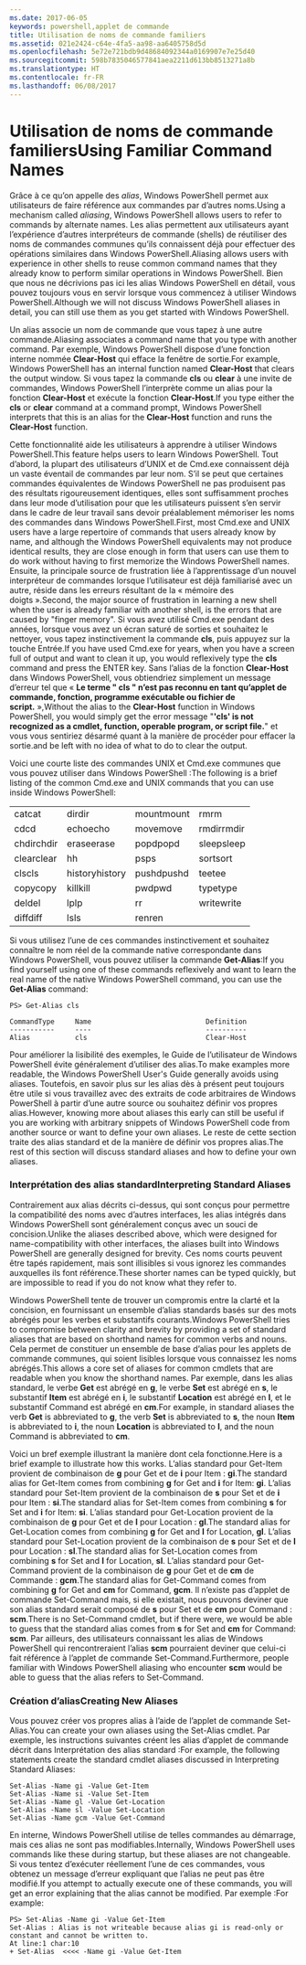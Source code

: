 ```yaml
---
ms.date: 2017-06-05
keywords: powershell,applet de commande
title: Utilisation de noms de commande familiers
ms.assetid: 021e2424-c64e-4fa5-aa98-aa6405758d5d
ms.openlocfilehash: 5e72e721bdb9d48684092344a0169907e7e25d40
ms.sourcegitcommit: 598b7835046577841aea2211d613bb8513271a8b
ms.translationtype: HT
ms.contentlocale: fr-FR
ms.lasthandoff: 06/08/2017
---
```

# <a name="using-familiar-command-names"></a><span data-ttu-id="5cf38-103">Utilisation de noms de commande familiers</span><span class="sxs-lookup"><span data-stu-id="5cf38-103">Using Familiar Command Names</span></span>
<span data-ttu-id="5cf38-104">Grâce à ce qu’on appelle des *alias*, Windows PowerShell permet aux utilisateurs de faire référence aux commandes par d’autres noms.</span><span class="sxs-lookup"><span data-stu-id="5cf38-104">Using a mechanism called *aliasing*, Windows PowerShell allows users to refer to commands by alternate names.</span></span> <span data-ttu-id="5cf38-105">Les alias permettent aux utilisateurs ayant l’expérience d’autres interpréteurs de commande (shells) de réutiliser des noms de commandes communes qu’ils connaissent déjà pour effectuer des opérations similaires dans Windows PowerShell.</span><span class="sxs-lookup"><span data-stu-id="5cf38-105">Aliasing allows users with experience in other shells to reuse common command names that they already know to perform similar operations in Windows PowerShell.</span></span> <span data-ttu-id="5cf38-106">Bien que nous ne décrivions pas ici les alias Windows PowerShell en détail, vous pouvez toujours vous en servir lorsque vous commencez à utiliser Windows PowerShell.</span><span class="sxs-lookup"><span data-stu-id="5cf38-106">Although we will not discuss Windows PowerShell aliases in detail, you can still use them as you get started with Windows PowerShell.</span></span>

<span data-ttu-id="5cf38-107">Un alias associe un nom de commande que vous tapez à une autre commande.</span><span class="sxs-lookup"><span data-stu-id="5cf38-107">Aliasing associates a command name that you type with another command.</span></span> <span data-ttu-id="5cf38-108">Par exemple, Windows PowerShell dispose d’une fonction interne nommée **Clear-Host** qui efface la fenêtre de sortie.</span><span class="sxs-lookup"><span data-stu-id="5cf38-108">For example, Windows PowerShell has an internal function named **Clear-Host** that clears the output window.</span></span> <span data-ttu-id="5cf38-109">Si vous tapez la commande **cls** ou **clear** à une invite de commandes, Windows PowerShell l’interprète comme un alias pour la fonction **Clear-Host** et exécute la fonction **Clear-Host**.</span><span class="sxs-lookup"><span data-stu-id="5cf38-109">If you type either the **cls** or **clear** command at a command prompt, Windows PowerShell interprets that this is an alias for the **Clear-Host** function and runs the **Clear-Host** function.</span></span>

<span data-ttu-id="5cf38-110">Cette fonctionnalité aide les utilisateurs à apprendre à utiliser Windows PowerShell.</span><span class="sxs-lookup"><span data-stu-id="5cf38-110">This feature helps users to learn Windows PowerShell.</span></span> <span data-ttu-id="5cf38-111">Tout d’abord, la plupart des utilisateurs d’UNIX et de Cmd.exe connaissent déjà un vaste éventail de commandes par leur nom. S’il se peut que certaines commandes équivalentes de Windows PowerShell ne pas produisent pas des résultats rigoureusement identiques, elles sont suffisamment proches dans leur mode d’utilisation pour que les utilisateurs puissent s’en servir dans le cadre de leur travail sans devoir préalablement mémoriser les noms des commandes dans Windows PowerShell.</span><span class="sxs-lookup"><span data-stu-id="5cf38-111">First, most Cmd.exe and UNIX users have a large repertoire of commands that users already know by name, and although the Windows PowerShell equivalents may not produce identical results, they are close enough in form that users can use them to do work without having to first memorize the Windows PowerShell names.</span></span> <span data-ttu-id="5cf38-112">Ensuite, la principale source de frustration liée à l’apprentissage d’un nouvel interpréteur de commandes lorsque l’utilisateur est déjà familiarisé avec un autre, réside dans les erreurs résultant de la « mémoire des doigts ».</span><span class="sxs-lookup"><span data-stu-id="5cf38-112">Second, the major source of frustration in learning a new shell when the user is already familiar with another shell, is the errors that are caused by "finger memory".</span></span> <span data-ttu-id="5cf38-113">Si vous avez utilisé Cmd.exe pendant des années, lorsque vous avez un écran saturé de sorties et souhaitez le nettoyer, vous tapez instinctivement la commande **cls**, puis appuyez sur la touche Entrée.</span><span class="sxs-lookup"><span data-stu-id="5cf38-113">If you have used Cmd.exe for years, when you have a screen full of output and want to clean it up, you would reflexively type the **cls** command and press the ENTER key.</span></span> <span data-ttu-id="5cf38-114">Sans l’alias de la fonction **Clear-Host** dans Windows PowerShell, vous obtiendriez simplement un message d’erreur tel que « **Le terme " cls " n’est pas reconnu en tant qu’applet de commande, fonction, programme exécutable ou fichier de script.** »,</span><span class="sxs-lookup"><span data-stu-id="5cf38-114">Without the alias to the **Clear-Host** function in Windows PowerShell, you would simply get the error message "**'cls' is not recognized as a cmdlet, function, operable program, or script file.**"</span></span> <span data-ttu-id="5cf38-115">et vous vous sentiriez désarmé quant à la manière de procéder pour effacer la sortie.</span><span class="sxs-lookup"><span data-stu-id="5cf38-115">and be left with no idea of what to do to clear the output.</span></span>

<span data-ttu-id="5cf38-116">Voici une courte liste des commandes UNIX et Cmd.exe communes que vous pouvez utiliser dans Windows PowerShell :</span><span class="sxs-lookup"><span data-stu-id="5cf38-116">The following is a brief listing of the common Cmd.exe and UNIX commands that you can use inside Windows PowerShell:</span></span>

|||||
|-|-|-|-|
|<span data-ttu-id="5cf38-117">cat</span><span class="sxs-lookup"><span data-stu-id="5cf38-117">cat</span></span>|<span data-ttu-id="5cf38-118">dir</span><span class="sxs-lookup"><span data-stu-id="5cf38-118">dir</span></span>|<span data-ttu-id="5cf38-119">mount</span><span class="sxs-lookup"><span data-stu-id="5cf38-119">mount</span></span>|<span data-ttu-id="5cf38-120">rm</span><span class="sxs-lookup"><span data-stu-id="5cf38-120">rm</span></span>|
|<span data-ttu-id="5cf38-121">cd</span><span class="sxs-lookup"><span data-stu-id="5cf38-121">cd</span></span>|<span data-ttu-id="5cf38-122">echo</span><span class="sxs-lookup"><span data-stu-id="5cf38-122">echo</span></span>|<span data-ttu-id="5cf38-123">move</span><span class="sxs-lookup"><span data-stu-id="5cf38-123">move</span></span>|<span data-ttu-id="5cf38-124">rmdir</span><span class="sxs-lookup"><span data-stu-id="5cf38-124">rmdir</span></span>|
|<span data-ttu-id="5cf38-125">chdir</span><span class="sxs-lookup"><span data-stu-id="5cf38-125">chdir</span></span>|<span data-ttu-id="5cf38-126">erase</span><span class="sxs-lookup"><span data-stu-id="5cf38-126">erase</span></span>|<span data-ttu-id="5cf38-127">popd</span><span class="sxs-lookup"><span data-stu-id="5cf38-127">popd</span></span>|<span data-ttu-id="5cf38-128">sleep</span><span class="sxs-lookup"><span data-stu-id="5cf38-128">sleep</span></span>|
|<span data-ttu-id="5cf38-129">clear</span><span class="sxs-lookup"><span data-stu-id="5cf38-129">clear</span></span>|<span data-ttu-id="5cf38-130">h</span><span class="sxs-lookup"><span data-stu-id="5cf38-130">h</span></span>|<span data-ttu-id="5cf38-131">ps</span><span class="sxs-lookup"><span data-stu-id="5cf38-131">ps</span></span>|<span data-ttu-id="5cf38-132">sort</span><span class="sxs-lookup"><span data-stu-id="5cf38-132">sort</span></span>|
|<span data-ttu-id="5cf38-133">cls</span><span class="sxs-lookup"><span data-stu-id="5cf38-133">cls</span></span>|<span data-ttu-id="5cf38-134">history</span><span class="sxs-lookup"><span data-stu-id="5cf38-134">history</span></span>|<span data-ttu-id="5cf38-135">pushd</span><span class="sxs-lookup"><span data-stu-id="5cf38-135">pushd</span></span>|<span data-ttu-id="5cf38-136">tee</span><span class="sxs-lookup"><span data-stu-id="5cf38-136">tee</span></span>|
|<span data-ttu-id="5cf38-137">copy</span><span class="sxs-lookup"><span data-stu-id="5cf38-137">copy</span></span>|<span data-ttu-id="5cf38-138">kill</span><span class="sxs-lookup"><span data-stu-id="5cf38-138">kill</span></span>|<span data-ttu-id="5cf38-139">pwd</span><span class="sxs-lookup"><span data-stu-id="5cf38-139">pwd</span></span>|<span data-ttu-id="5cf38-140">type</span><span class="sxs-lookup"><span data-stu-id="5cf38-140">type</span></span>|
|<span data-ttu-id="5cf38-141">del</span><span class="sxs-lookup"><span data-stu-id="5cf38-141">del</span></span>|<span data-ttu-id="5cf38-142">lp</span><span class="sxs-lookup"><span data-stu-id="5cf38-142">lp</span></span>|<span data-ttu-id="5cf38-143">r</span><span class="sxs-lookup"><span data-stu-id="5cf38-143">r</span></span>|<span data-ttu-id="5cf38-144">write</span><span class="sxs-lookup"><span data-stu-id="5cf38-144">write</span></span>|
|<span data-ttu-id="5cf38-145">diff</span><span class="sxs-lookup"><span data-stu-id="5cf38-145">diff</span></span>|<span data-ttu-id="5cf38-146">ls</span><span class="sxs-lookup"><span data-stu-id="5cf38-146">ls</span></span>|<span data-ttu-id="5cf38-147">ren</span><span class="sxs-lookup"><span data-stu-id="5cf38-147">ren</span></span>||

<span data-ttu-id="5cf38-148">Si vous utilisez l’une de ces commandes instinctivement et souhaitez connaître le nom réel de la commande native correspondante dans Windows PowerShell, vous pouvez utiliser la commande **Get-Alias**:</span><span class="sxs-lookup"><span data-stu-id="5cf38-148">If you find yourself using one of these commands reflexively and want to learn the real name of the native Windows PowerShell command, you can use the **Get-Alias** command:</span></span>

```
PS> Get-Alias cls

CommandType     Name                            Definition
-----------     ----                            ----------
Alias           cls                             Clear-Host
```

<span data-ttu-id="5cf38-149">Pour améliorer la lisibilité des exemples, le Guide de l’utilisateur de Windows PowerShell évite généralement d’utiliser des alias.</span><span class="sxs-lookup"><span data-stu-id="5cf38-149">To make examples more readable, the Windows PowerShell User's Guide generally avoids using aliases.</span></span> <span data-ttu-id="5cf38-150">Toutefois, en savoir plus sur les alias dès à présent peut toujours être utile si vous travaillez avec des extraits de code arbitraires de Windows PowerShell à partir d’une autre source ou souhaitez définir vos propres alias.</span><span class="sxs-lookup"><span data-stu-id="5cf38-150">However, knowing more about aliases this early can still be useful if you are working with arbitrary snippets of Windows PowerShell code from another source or want to define your own aliases.</span></span> <span data-ttu-id="5cf38-151">Le reste de cette section traite des alias standard et de la manière de définir vos propres alias.</span><span class="sxs-lookup"><span data-stu-id="5cf38-151">The rest of this section will discuss standard aliases and how to define your own aliases.</span></span>

### <a name="interpreting-standard-aliases"></a><span data-ttu-id="5cf38-152">Interprétation des alias standard</span><span class="sxs-lookup"><span data-stu-id="5cf38-152">Interpreting Standard Aliases</span></span>
<span data-ttu-id="5cf38-153">Contrairement aux alias décrits ci-dessus, qui sont conçus pour permettre la compatibilité des noms avec d’autres interfaces, les alias intégrés dans Windows PowerShell sont généralement conçus avec un souci de concision.</span><span class="sxs-lookup"><span data-stu-id="5cf38-153">Unlike the aliases described above, which were designed for name-compatibility with other interfaces, the aliases built into Windows PowerShell are generally designed for brevity.</span></span> <span data-ttu-id="5cf38-154">Ces noms courts peuvent être tapés rapidement, mais sont illisibles si vous ignorez les commandes auxquelles ils font référence.</span><span class="sxs-lookup"><span data-stu-id="5cf38-154">These shorter names can be typed quickly, but are impossible to read if you do not know what they refer to.</span></span>

<span data-ttu-id="5cf38-155">Windows PowerShell tente de trouver un compromis entre la clarté et la concision, en fournissant un ensemble d’alias standards basés sur des mots abrégés pour les verbes et substantifs courants.</span><span class="sxs-lookup"><span data-stu-id="5cf38-155">Windows PowerShell tries to compromise between clarity and brevity by providing a set of standard aliases that are based on shorthand names for common verbs and nouns.</span></span> <span data-ttu-id="5cf38-156">Cela permet de constituer un ensemble de base d’alias pour les applets de commande communes, qui soient lisibles lorsque vous connaissez les noms abrégés.</span><span class="sxs-lookup"><span data-stu-id="5cf38-156">This allows a core set of aliases for common cmdlets that are readable when you know the shorthand names.</span></span> <span data-ttu-id="5cf38-157">Par exemple, dans les alias standard, le verbe **Get** est abrégé en **g**, le verbe **Set** est abrégé en **s**, le substantif **Item** est abrégé en **i**, le substantif **Location** est abrégé en **l**, et le substantif Command est abrégé en **cm**.</span><span class="sxs-lookup"><span data-stu-id="5cf38-157">For example, in standard aliases the verb **Get** is abbreviated to **g**, the verb **Set** is abbreviated to **s**, the noun **Item** is abbreviated to **i**, the noun **Location** is abbreviated to **l**, and the noun Command is abbreviated to **cm**.</span></span>

<span data-ttu-id="5cf38-158">Voici un bref exemple illustrant la manière dont cela fonctionne.</span><span class="sxs-lookup"><span data-stu-id="5cf38-158">Here is a brief example to illustrate how this works.</span></span> <span data-ttu-id="5cf38-159">L’alias standard pour Get-Item provient de combinaison de **g** pour Get et de **i** pour Item : **gi**.</span><span class="sxs-lookup"><span data-stu-id="5cf38-159">The standard alias for Get-Item comes from combining **g** for Get and **i** for Item: **gi**.</span></span> <span data-ttu-id="5cf38-160">L’alias standard pour Set-Item provient de la combinaison de **s** pour Set et de **i** pour Item : **si**.</span><span class="sxs-lookup"><span data-stu-id="5cf38-160">The standard alias for Set-Item comes from combining **s** for Set and **i** for Item: **si**.</span></span> <span data-ttu-id="5cf38-161">L’alias standard pour Get-Location provient de la combinaison de **g** pour Get et de **l** pour Location : **gl**.</span><span class="sxs-lookup"><span data-stu-id="5cf38-161">The standard alias for Get-Location comes from combining **g** for Get and **l** for Location, **gl**.</span></span> <span data-ttu-id="5cf38-162">L’alias standard pour Set-Location provient de la combinaison de **s** pour Set et de **l** pour Location : **sl**.</span><span class="sxs-lookup"><span data-stu-id="5cf38-162">The standard alias for Set-Location comes from combining **s** for Set and **l** for Location, **sl**.</span></span> <span data-ttu-id="5cf38-163">L’alias standard pour Get-Command provient de la combinaison de **g** pour Get et de **cm** de Commande : **gcm**.</span><span class="sxs-lookup"><span data-stu-id="5cf38-163">The standard alias for Get-Command comes from combining **g** for Get and **cm** for Command, **gcm**.</span></span> <span data-ttu-id="5cf38-164">Il n’existe pas d’applet de commande Set-Command mais, si elle existait, nous pouvons deviner que son alias standard serait composé de **s** pour Set et de **cm** pour Command : **scm**.</span><span class="sxs-lookup"><span data-stu-id="5cf38-164">There is no Set-Command cmdlet, but if there were, we would be able to guess that the standard alias comes from **s** for Set and **cm** for Command: **scm**.</span></span> <span data-ttu-id="5cf38-165">Par ailleurs, des utilisateurs connaissant les alias de Windows PowerShell qui rencontreraient l’alias **scm** pourraient deviner que celui-ci fait référence à l’applet de commande Set-Command.</span><span class="sxs-lookup"><span data-stu-id="5cf38-165">Furthermore, people familiar with Windows PowerShell aliasing who encounter **scm** would be able to guess that the alias refers to Set-Command.</span></span>

### <a name="creating-new-aliases"></a><span data-ttu-id="5cf38-166">Création d’alias</span><span class="sxs-lookup"><span data-stu-id="5cf38-166">Creating New Aliases</span></span>
<span data-ttu-id="5cf38-167">Vous pouvez créer vos propres alias à l’aide de l’applet de commande Set-Alias.</span><span class="sxs-lookup"><span data-stu-id="5cf38-167">You can create your own aliases using the Set-Alias cmdlet.</span></span> <span data-ttu-id="5cf38-168">Par exemple, les instructions suivantes créent les alias d’applet de commande décrit dans Interprétation des alias standard :</span><span class="sxs-lookup"><span data-stu-id="5cf38-168">For example, the following statements create the standard cmdlet aliases discussed in Interpreting Standard Aliases:</span></span>

```
Set-Alias -Name gi -Value Get-Item
Set-Alias -Name si -Value Set-Item
Set-Alias -Name gl -Value Get-Location
Set-Alias -Name sl -Value Set-Location
Set-Alias -Name gcm -Value Get-Command
```

<span data-ttu-id="5cf38-169">En interne, Windows PowerShell utilise de telles commandes au démarrage, mais ces alias ne sont pas modifiables.</span><span class="sxs-lookup"><span data-stu-id="5cf38-169">Internally, Windows PowerShell uses commands like these during startup, but these aliases are not changeable.</span></span> <span data-ttu-id="5cf38-170">Si vous tentez d’exécuter réellement l’une de ces commandes, vous obtenez un message d’erreur expliquant que l’alias ne peut pas être modifié.</span><span class="sxs-lookup"><span data-stu-id="5cf38-170">If you attempt to actually execute one of these commands, you will get an error explaining that the alias cannot be modified.</span></span> <span data-ttu-id="5cf38-171">Par exemple :</span><span class="sxs-lookup"><span data-stu-id="5cf38-171">For example:</span></span>

```
PS> Set-Alias -Name gi -Value Get-Item
Set-Alias : Alias is not writeable because alias gi is read-only or constant and cannot be written to.
At line:1 char:10
+ Set-Alias  <<<< -Name gi -Value Get-Item
```

